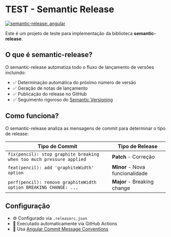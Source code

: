# TEST - Semantic Release

[![semantic-release: angular](https://img.shields.io/badge/semantic--release-angular-e10079?logo=semantic-release)](https://github.com/semantic-release/semantic-release)

Este é um projeto de teste para implementação da biblioteca **semantic-release**.

## O que é semantic-release?

O semantic-release automatiza todo o fluxo de lançamento de versões incluindo:

- ✅ Determinação automática do próximo número de versão
- ✅ Geração de notas de lançamento
- ✅ Publicação do release no GitHub
- ✅ Seguimento rigoroso do [Semantic Versioning](https://semver.org/)

## Como funciona?

O semantic-release analiza as mensagens de commit para determinar o tipo de release:

| Tipo de Commit | Tipo de Release |
|---|---|
| `fix(pencil): stop graphite breaking when too much pressure applied` | **Patch** - Correção |
| `feat(pencil): add 'graphiteWidth' option` | **Minor** - Nova funcionalidade |
| `perf(pencil): remove graphiteWidth option BREAKING CHANGE: ...` | **Major** - Breaking change |

## Configuração

- ⚙️ Configurado via `.releaserc.json`
- 🔄 Executado automaticamente via GitHub Actions
- 📝 Usa [Angular Commit Message Conventions](https://github.com/angular/angular/blob/main/contributing-docs/commit-message-guidelines.md)